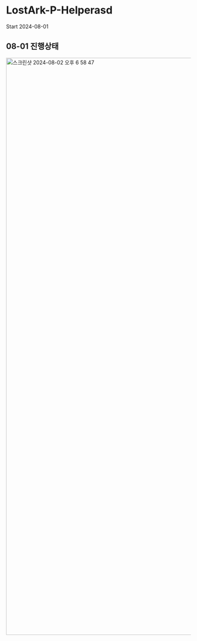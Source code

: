 # LostArk-P-Helperasd

Start 2024-08-01

## 08-01 진행상태

<img width="1573" alt="스크린샷 2024-08-02 오후 6 58 47" src="https://github.com/user-attachments/assets/a4652770-aba6-40e2-b19f-d1979e693de1">
